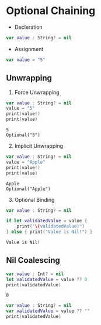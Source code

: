 # Optional Chaining

- Decleration
```swift
var value : String? = nil
```
- Assignment
```swift
var value = "5"
```

## Unwrapping

1. Force Unwrapping
```swift
var value : String? = nil
value = "5"
print(value!)
print(value)
```
```
5
Optional("5")
```
2. Implicit Unwrapping
```swift
var value : String! = nil
value = "Apple"
print(value!)
print(value)
```
```
Apple
Optional("Apple")
```

3. Optional Binding
```swift
var value : String? = nil

if let validatedValue = value {
    print("\(validatedValue)")
} else { print("Value is Nil!") }
```
```
Value is Nil!
```

## Nil Coalescing
```swift
var value : Int? = nil
let validatedValue = value ?? 0
print(validatedValue)
```
```
0
```
```swift
var value : String? = nil
var validatedValue = value ?? ""
print(validatedValue)

```
```

```
